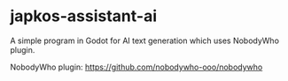 # japkos-assistant-ai
A simple program in Godot for AI text generation which uses NobodyWho plugin.

NobodyWho plugin: https://github.com/nobodywho-ooo/nobodywho

